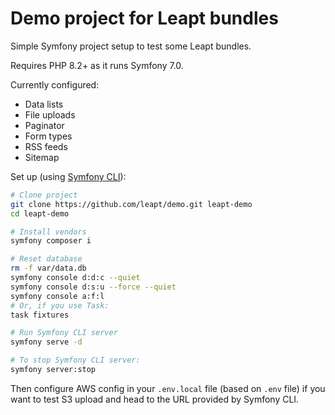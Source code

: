 Demo project for Leapt bundles
==============================

Simple Symfony project setup to test some Leapt bundles.

Requires PHP 8.2+ as it runs Symfony 7.0.

Currently configured:

* Data lists
* File uploads
* Paginator
* Form types
* RSS feeds
* Sitemap

Set up (using [Symfony CLI](https://symfony.com/download)):

```bash
# Clone project
git clone https://github.com/leapt/demo.git leapt-demo
cd leapt-demo

# Install vendors
symfony composer i

# Reset database
rm -f var/data.db
symfony console d:d:c --quiet
symfony console d:s:u --force --quiet
symfony console a:f:l
# Or, if you use Task:
task fixtures

# Run Symfony CLI server
symfony serve -d

# To stop Symfony CLI server:
symfony server:stop
```

Then configure AWS config in your `.env.local` file (based on `.env` file) if you want to test S3 upload and head to the URL provided by Symfony CLI.
